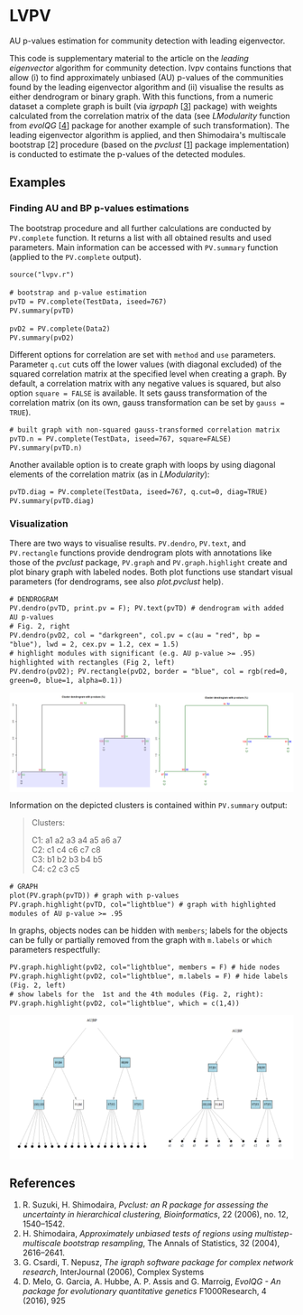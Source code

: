 # LVPV
AU p-values estimation for community detection with leading eigenvector.

This code is supplementary material to the article on the *leading eigenvector* algorithm for community detection. 
lvpv contains functions that allow (i) to find approximately unbiased (AU) p-values of the communities found by the leading eigenvector algorithm and (ii) visualise the results as either dendrogram or binary graph. 
With this functions, from a numeric dataset a complete graph is built (via *igrpaph* \[[3](https://igraph.org/r/)\] package) with weights calculated from the correlation matrix of the data (see *LModularity* function from *evolQG* \[[4](https://cran.r-project.org/web/packages/evolqg/index.html)\] package for another example of such transformation). The leading eigenvector algorithm is applied, and then Shimodaira's  multiscale bootstrap \[2\] procedure (based on the *pvclust* \[[1](https://cran.r-project.org/web/packages/pvclust/index.html)\] package implementation) is conducted to estimate the p-values of the detected modules.


## Examples

### Finding AU and BP p-values estimations

The bootstrap procedure and all further calculations are conducted by `PV.complete` function. It returns a list with all obtained results and used parameters. Main information can be accessed with `PV.summary` function (applied to the `PV.complete` output).
```
source("lvpv.r")

# bootstrap and p-value estimation
pvTD = PV.complete(TestData, iseed=767)
PV.summary(pvTD)

pvD2 = PV.complete(Data2)
PV.summary(pvD2) 
```
Different options for correlation are set with `method` and `use` parameters. Parameter `q.cut` cuts off the lower values (with diagonal excluded) of the squared correlation matrix at the specified level when creating a graph. By default, a correlation matrix with any negative values is squared, but also option `square = FALSE` is available. It sets gauss transformation of the correlation matrix (on its own, gauss transformation can be set by `gauss = TRUE`).
```
# built graph with non-squared gauss-transformed correlation matrix
pvTD.n = PV.complete(TestData, iseed=767, square=FALSE)
PV.summary(pvTD.n)
```
Another available option is to create graph with loops by using diagonal elements of the correlation matrix (as in *LModularity*):
```
pvTD.diag = PV.complete(TestData, iseed=767, q.cut=0, diag=TRUE)
PV.summary(pvTD.diag)
```

### Visualization
There are two ways to visualise results. `PV.dendro`, `PV.text`, and `PV.rectangle` functions provide dendrogram plots with annotations like those of the *pvclust* package, `PV.graph` and `PV.graph.highlight` create and plot binary graph with labeled nodes. Both plot functions use standart visual parameters (for dendrograms, see also *plot.pvclust* help).
```
# DENDROGRAM
PV.dendro(pvTD, print.pv = F); PV.text(pvTD) # dendrogram with added AU p-values
# Fig. 2, right
PV.dendro(pvD2, col = "darkgreen", col.pv = c(au = "red", bp = "blue"), lwd = 2, cex.pv = 1.2, cex = 1.5)
# highlight modules with significant (e.g. AU p-value >= .95) highlighted with rectangles (Fig 2, left)
PV.dendro(pvD2); PV.rectangle(pvD2, border = "blue", col = rgb(red=0, green=0, blue=1, alpha=0.1)) 
```
<img align = "center" src = "Images/dendro_options3.png" alt = "Dendrogram with rectangles" width = 850>

Information on the depicted clusters is contained within `PV.summary` output:
>Clusters:
>
>C1: a1 a2 a3 a4 a5 a6 a7  
>C2: c1 c4 c6 c7 c8  
>C3: b1 b2 b3 b4 b5  
>C4: c2 c3 c5

```
# GRAPH
plot(PV.graph(pvTD)) # graph with p-values
PV.graph.highlight(pvTD, col="lightblue") # graph with highlighted modules of AU p-value >= .95
```
In graphs, objects nodes can be hidden with `members`; labels for the objects can be fully or partially removed from the graph with `m.labels` or `which` parameters respectfully:
```
PV.graph.highlight(pvD2, col="lightblue", members = F) # hide nodes
PV.graph.highlight(pvD2, col="lightblue", m.labels = F) # hide labels (Fig. 2, left)
# show labels for the  1st and the 4th modules (Fig. 2, right):
PV.graph.highlight(pvD2, col="lightblue", which = c(1,4))
```
<img align = "center" src = "Images/graph_label_options.png" alt = "Graph labels options" width = 820>



## References
1. R. Suzuki, H. Shimodaira, *Pvclust: an R package for assessing the uncertainty in hierarchical
clustering, Bioinformatics*, 22 (2006), no. 12, 1540–1542.
2. H. Shimodaira, *Approximately unbiased tests of regions using multistep-multiscale bootstrap
resampling*, The Annals of Statistics, 32 (2004), 2616–2641.
3. G. Csardi, T. Nepusz, *The igraph software package for complex network research*, InterJournal
(2006), Complex Systems
4. D. Melo, G. Garcia, A. Hubbe, A. P. Assis and G. Marroig, *EvolQG - An  package for evolutionary quantitative genetics* F1000Research, 4 (2016), 925
